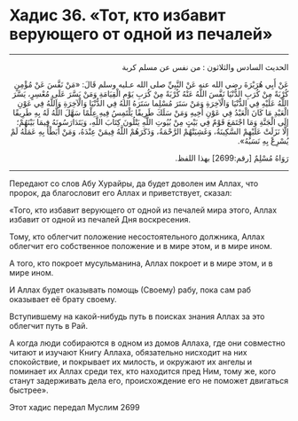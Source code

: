 <h1 class="hadith-header">Хадис 36. «Тот, кто избавит верующего от одной из печалей» </h1>

<hr>

<p class="arabic-text" dir="rtl">
الحديث السادس والثلاثون :
من نفس عن مسلم كربة
</p>

<p class="arabic-text" dir="rtl">
عَنْ أَبِي هُرَيْرَةَ رضي الله عنه عَنْ النَّبِيِّ صلى الله عـليه وسلم قَالَ:
«مَنْ نَفَّسَ عَنْ مُؤْمِنٍ كُرْبَةً مِنْ كُرَبِ الدُّنْيَا نَفَّسَ اللَّهُ عَنْهُ كُرْبَةً مِنْ كُرَبِ يَوْمِ الْقِيَامَةِ
وَمَنْ يَسَّرَ عَلَى مُعْسِرٍ، يَسَّرَ اللَّهُ عَلَيْهِ فِي الدُّنْيَا وَالْآخِرَةِ
وَمَنْ سَتَرَ مُسْلِما سَتَرَهُ اللهُ فِي الدُّنْيَا وَالْآخِرَةِ
وَاَللَّهُ فِي عَوْنِ الْعَبْدِ مَا كَانَ الْعَبْدُ فِي عَوْنِ أَخِيهِ
وَمَنْ سَلَكَ طَرِيقًا يَلْتَمِسُ فِيهِ عِلْمًا سَهَّلَ اللَّهُ لَهُ بِهِ طَرِيقًا إلَى الْجَنَّةِ
وَمَا اجْتَمَعَ قَوْمٌ فِي بَيْتٍ مِنْ بُيُوتِ اللَّهِ يَتْلُونَ كِتَابَ اللَّهِ، وَيَتَدَارَسُونَهُ فِيمَا بَيْنَهُمْ؛ إلَّا نَزَلَتْ عَلَيْهِمْ السَّكِينَةُ، وَغَشِيَتْهُمْ الرَّحْمَةُ، وَذَكَرَهُمْ اللَّهُ فِيمَنْ عِنْدَهُ، وَمَنْ أَبَطْأَ بِهِ عَمَلُهُ لَمْ يُسْرِعْ بِهِ نَسَبُهُ». 
</p>

<p class="arabic-subtext" dir="rtl">
رَوَاهُ مُسْلِمٌ [رقم:2699] بهذا اللفظ. 
</p>

<hr>

<p class="russian-text">
Передают со слов Абу Хурайры, да будет доволен им Аллах, что пророк, да благословит его Аллах и приветствует, сказал: 
</p>

<p class="russian-text">
«Того, кто избавит верующего от одной из печалей мира этого, Аллах избавит от одной из печалей Дня воскресения.
</p>

<p class="russian-text">
Тому, кто облегчит положение несостоятельного должника, Аллах облегчит его собственное положение и в мире этом, и в мире ином.
</p>

<p class="russian-text">
А того, кто покроет мусульманина, Аллах покроет и в мире этом, и в мире ином.
</p>

<p class="russian-text">
И Аллах будет оказывать помощь (Своему) рабу, пока сам раб оказывает её брату своему. 
</p>

<p class="russian-text">
Вступившему на какой-нибудь путь в поисках знания Аллах за это облегчит путь в Рай.
</p>

<p class="russian-text">
А когда люди собираются в одном из домов Аллаха, где они совместно читают и изучают Книгу Аллаха, обязательно нисходит на них спокойствие, и покрывает их милость, и окружают их ангелы и поминает их Аллах среди тех, кто находится пред Ним, тому же, кого станут задерживать дела его, происхождение его не поможет двигаться быстрее».
</p>

<p class="russian-subtext">
Этот хадис передал Муслим 2699
</p>